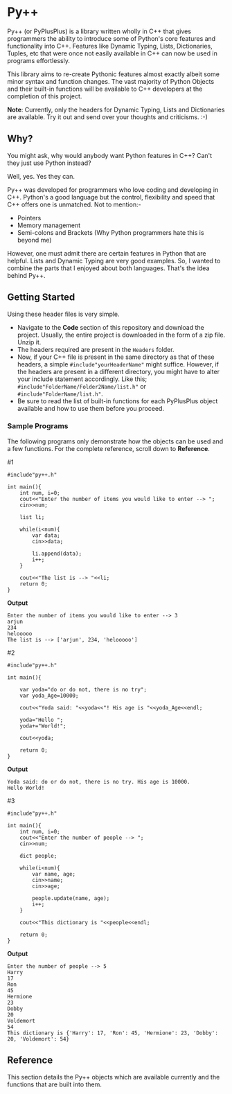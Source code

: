# Py++
Py++ (or PyPlusPlus) is a library written wholly in C++ that gives programmers the ability to introduce some of Python's core features and functionality into C++. Features like Dynamic Typing, Lists, Dictionaries, Tuples, etc that were once not easily available in C++ can now be used in programs effortlessly. 

This library aims to re-create Pythonic features almost exactly albeit some minor syntax and function changes. The vast majority of Python Objects and their built-in functions will be available to C++ developers at the completion of this project.

**Note**: Currently, only the headers for Dynamic Typing, Lists and Dictionaries are available. Try it out and send over your thoughts and criticisms. :-)

## Why?
You might ask, why would anybody want Python features in C++? Can't they just use Python instead?

Well, yes. Yes they can.

Py++ was developed for programmers who love coding and developing in C++. Python's a good language but the control, flexibility and speed that C++ offers one is unmatched.
Not to mention:- 
* Pointers
* Memory management
* Semi-colons and Brackets (Why Python programmers hate this is beyond me)

However, one must admit there are certain features in Python that are helpful. Lists and Dynamic Typing are very good examples. So, I wanted to combine the parts that I enjoyed about both languages. That's the idea behind Py++.

## Getting Started
Using these header files is very simple.

* Navigate to the **Code** section of this repository and download the project. Usually, the entire project is downloaded in the form of a zip file. Unzip it. 
* The headers required are present in the ```Headers``` folder.
* Now, if your C++ file is present in the same directory as that of these headers, a simple ```#include"yourHeaderName"``` might suffice. However, if the headers are present in a different directory, you might have to alter your include statement accordingly. Like this; ```#include"FolderName/Folder2Name/list.h"``` or ```#include"FolderName/list.h"```.
* Be sure to read the list of built-in functions for each PyPlusPlus object available and how to use them before you proceed.

### Sample Programs
The following programs only demonstrate how the objects can be used and a few functions. For the complete reference, scroll down to **Reference**.

#1
```
#include"py++.h"

int main(){
	int num, i=0;
	cout<<"Enter the number of items you would like to enter --> ";
	cin>>num;
	
	list li;
	
	while(i<num){
		var data;
		cin>>data;
		
		li.append(data);
		i++;
	}
	
	cout<<"The list is --> "<<li;
	return 0;
}
```
**Output**
```
Enter the number of items you would like to enter --> 3
arjun
234
helooooo
The list is --> ['arjun', 234, 'helooooo']
```
#2
```
#include"py++.h"

int main(){
	
	var yoda="do or do not, there is no try";
	var yoda_Age=10000;
	
	cout<<"Yoda said: "<<yoda<<"! His age is "<<yoda_Age<<endl;
	
	yoda="Hello ";
	yoda+="World!";
	
	cout<<yoda;
	
	return 0;
}
```
**Output**
```
Yoda said: do or do not, there is no try. His age is 10000.
Hello World!
```
#3
```
#include"py++.h"

int main(){
	int num, i=0;
	cout<<"Enter the number of people --> ";
	cin>>num;
	
	dict people;
	
	while(i<num){
		var name, age;
		cin>>name;
		cin>>age;
		
		people.update(name, age);
		i++;
	}
	
	cout<<"This dictionary is "<<people<<endl;
	
	return 0;
}
```
**Output**
```
Enter the number of people --> 5
Harry
17
Ron
45
Hermione
23
Dobby
20
Voldemort
54
This dictionary is {'Harry': 17, 'Ron': 45, 'Hermione': 23, 'Dobby': 20, 'Voldemort': 54}
```
## Reference
This section details the Py++ objects which are available currently and the functions that are built into them.
